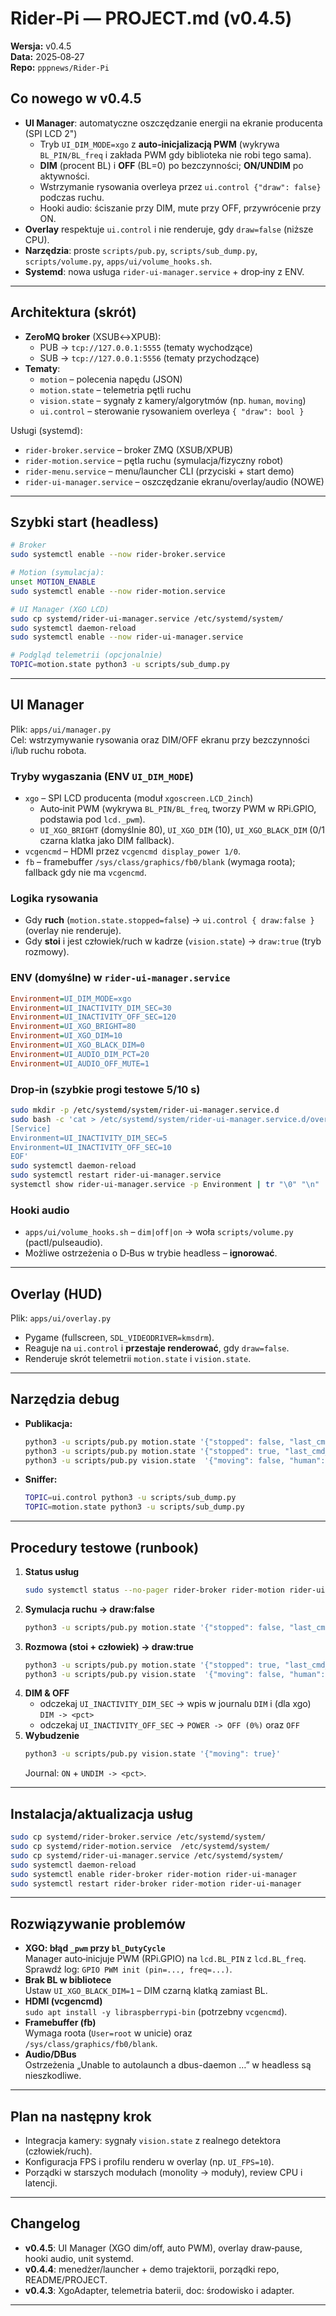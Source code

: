 # Rider‑Pi — PROJECT.md (v0.4.5)

**Wersja:** v0.4.5  
**Data:** 2025‑08‑27  
**Repo:** `pppnews/Rider-Pi`  

## Co nowego w v0.4.5
- **UI Manager**: automatyczne oszczędzanie energii na ekranie producenta (SPI LCD 2")
  - Tryb `UI_DIM_MODE=xgo` z **auto‑inicjalizacją PWM** (wykrywa `BL_PIN/BL_freq` i zakłada PWM gdy biblioteka nie robi tego sama).
  - **DIM** (procent BL) i **OFF** (BL=0) po bezczynności; **ON/UNDIM** po aktywności.
  - Wstrzymanie rysowania overleya przez `ui.control {"draw": false}` podczas ruchu.
  - Hooki audio: ściszanie przy DIM, mute przy OFF, przywrócenie przy ON.
- **Overlay** respektuje `ui.control` i nie renderuje, gdy `draw=false` (niższe CPU).
- **Narzędzia**: proste `scripts/pub.py`, `scripts/sub_dump.py`, `scripts/volume.py`, `apps/ui/volume_hooks.sh`.
- **Systemd**: nowa usługa `rider-ui-manager.service` + drop‑iny z ENV.

---

## Architektura (skrót)
- **ZeroMQ broker** (XSUB↔XPUB):
  - PUB → `tcp://127.0.0.1:5555` (tematy wychodzące)
  - SUB → `tcp://127.0.0.1:5556` (tematy przychodzące)
- **Tematy**:
  - `motion` – polecenia napędu (JSON)
  - `motion.state` – telemetria pętli ruchu
  - `vision.state` – sygnały z kamery/algorytmów (np. `human`, `moving`)
  - `ui.control` – sterowanie rysowaniem overleya `{ "draw": bool }`

Usługi (systemd):
- `rider-broker.service` – broker ZMQ (XSUB/XPUB)
- `rider-motion.service` – pętla ruchu (symulacja/fizyczny robot)
- `rider-menu.service` – menu/launcher CLI (przyciski + start demo)
- `rider-ui-manager.service` – oszczędzanie ekranu/overlay/audio (NOWE)

---

## Szybki start (headless)
```bash
# Broker
sudo systemctl enable --now rider-broker.service

# Motion (symulacja):
unset MOTION_ENABLE
sudo systemctl enable --now rider-motion.service

# UI Manager (XGO LCD)
sudo cp systemd/rider-ui-manager.service /etc/systemd/system/
sudo systemctl daemon-reload
sudo systemctl enable --now rider-ui-manager.service

# Podgląd telemetrii (opcjonalnie)
TOPIC=motion.state python3 -u scripts/sub_dump.py
```

---

## UI Manager
Plik: `apps/ui/manager.py`  
Cel: wstrzymywanie rysowania oraz DIM/OFF ekranu przy bezczynności i/lub ruchu robota.

### Tryby wygaszania (ENV `UI_DIM_MODE`)
- `xgo` – SPI LCD producenta (moduł `xgoscreen.LCD_2inch`)
  - Auto‑init PWM (wykrywa `BL_PIN/BL_freq`, tworzy PWM w RPi.GPIO, podstawia pod `lcd._pwm`).
  - `UI_XGO_BRIGHT` (domyślnie 80), `UI_XGO_DIM` (10), `UI_XGO_BLACK_DIM` (0/1 czarna klatka jako DIM fallback).
- `vcgencmd` – HDMI przez `vcgencmd display_power 1/0`.
- `fb` – framebuffer `/sys/class/graphics/fb0/blank` (wymaga roota); fallback gdy nie ma `vcgencmd`.

### Logika rysowania
- Gdy **ruch** (`motion.state.stopped=false`) → `ui.control { draw:false }` (overlay nie renderuje).
- Gdy **stoi** i jest człowiek/ruch w kadrze (`vision.state`) → `draw:true` (tryb rozmowy).

### ENV (domyślne) w `rider-ui-manager.service`
```ini
Environment=UI_DIM_MODE=xgo
Environment=UI_INACTIVITY_DIM_SEC=30
Environment=UI_INACTIVITY_OFF_SEC=120
Environment=UI_XGO_BRIGHT=80
Environment=UI_XGO_DIM=10
Environment=UI_XGO_BLACK_DIM=0
Environment=UI_AUDIO_DIM_PCT=20
Environment=UI_AUDIO_OFF_MUTE=1
```

### Drop‑in (szybkie progi testowe 5/10 s)
```bash
sudo mkdir -p /etc/systemd/system/rider-ui-manager.service.d
sudo bash -c 'cat > /etc/systemd/system/rider-ui-manager.service.d/override.conf <<EOF
[Service]
Environment=UI_INACTIVITY_DIM_SEC=5
Environment=UI_INACTIVITY_OFF_SEC=10
EOF'
sudo systemctl daemon-reload
sudo systemctl restart rider-ui-manager.service
systemctl show rider-ui-manager.service -p Environment | tr "\0" "\n"
```

### Hooki audio
- `apps/ui/volume_hooks.sh` – `dim|off|on` → woła `scripts/volume.py` (pactl/pulseaudio).
- Możliwe ostrzeżenia o D‑Bus w trybie headless – **ignorować**.

---

## Overlay (HUD)
Plik: `apps/ui/overlay.py`  
- Pygame (fullscreen, `SDL_VIDEODRIVER=kmsdrm`).
- Reaguje na `ui.control` i **przestaje renderować**, gdy `draw=false`.
- Renderuje skrót telemetrii `motion.state` i `vision.state`.

---

## Narzędzia debug
- **Publikacja:**
  ```bash
  python3 -u scripts/pub.py motion.state '{"stopped": false, "last_cmd_age_ms": 0}'
  python3 -u scripts/pub.py motion.state '{"stopped": true, "last_cmd_age_ms": 1500}'
  python3 -u scripts/pub.py vision.state  '{"moving": false, "human": true}'
  ```
- **Sniffer:**
  ```bash
  TOPIC=ui.control python3 -u scripts/sub_dump.py
  TOPIC=motion.state python3 -u scripts/sub_dump.py
  ```

---

## Procedury testowe (runbook)
1. **Status usług**
   ```bash
   sudo systemctl status --no-pager rider-broker rider-motion rider-ui-manager
   ```
2. **Symulacja ruchu → draw:false**
   ```bash
   python3 -u scripts/pub.py motion.state '{"stopped": false, "last_cmd_age_ms": 0}'
   ```
3. **Rozmowa (stoi + człowiek) → draw:true**
   ```bash
   python3 -u scripts/pub.py motion.state '{"stopped": true, "last_cmd_age_ms": 2000}'
   python3 -u scripts/pub.py vision.state  '{"moving": false, "human": true}'
   ```
4. **DIM & OFF**
   - odczekaj `UI_INACTIVITY_DIM_SEC` → wpis w journalu `DIM` i (dla xgo) `DIM -> <pct>`
   - odczekaj `UI_INACTIVITY_OFF_SEC` → `POWER -> OFF (0%)` oraz `OFF`
5. **Wybudzenie**
   ```bash
   python3 -u scripts/pub.py vision.state '{"moving": true}'
   ```
   Journal: `ON` + `UNDIM -> <pct>`.

---

## Instalacja/aktualizacja usług
```bash
sudo cp systemd/rider-broker.service /etc/systemd/system/
sudo cp systemd/rider-motion.service  /etc/systemd/system/
sudo cp systemd/rider-ui-manager.service /etc/systemd/system/
sudo systemctl daemon-reload
sudo systemctl enable rider-broker rider-motion rider-ui-manager
sudo systemctl restart rider-broker rider-motion rider-ui-manager
```

---

## Rozwiązywanie problemów
- **XGO: błąd `_pwm` przy `bl_DutyCycle`**  
  Manager auto‑inicjuje PWM (RPi.GPIO) na `lcd.BL_PIN` z `lcd.BL_freq`. Sprawdź log: `GPIO PWM init (pin=..., freq=...)`.
- **Brak BL w bibliotece**  
  Ustaw `UI_XGO_BLACK_DIM=1` – DIM czarną klatką zamiast BL.
- **HDMI (vcgencmd)**  
  `sudo apt install -y libraspberrypi-bin` (potrzebny `vcgencmd`).
- **Framebuffer (fb)**  
  Wymaga roota (`User=root` w unicie) oraz `/sys/class/graphics/fb0/blank`.
- **Audio/DBus**  
  Ostrzeżenia „Unable to autolaunch a dbus-daemon …” w headless są nieszkodliwe.

---

## Plan na następny krok
- Integracja kamery: sygnały `vision.state` z realnego detektora (człowiek/ruch).
- Konfiguracja FPS i profilu renderu w overlay (np. `UI_FPS=10`).
- Porządki w starszych modułach (monolity → moduły), review CPU i latencji.

---

## Changelog
- **v0.4.5**: UI Manager (XGO dim/off, auto PWM), overlay draw‑pause, hooki audio, unit systemd.
- **v0.4.4**: menedżer/launcher + demo trajektorii, porządki repo, README/PROJECT.
- **v0.4.3**: XgoAdapter, telemetria baterii, doc: środowisko i adapter.

---
